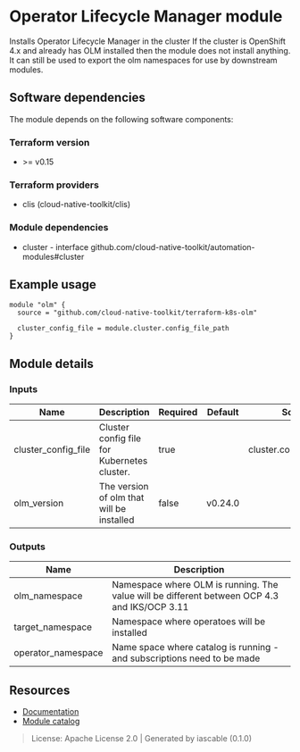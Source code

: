 # Operator Lifecycle Manager module

Installs Operator Lifecycle Manager in the cluster
If the cluster is OpenShift 4.x and already has OLM installed then the module does not install anything. It can still 
be used to export the olm namespaces for use by downstream modules.


## Software dependencies

The module depends on the following software components:

### Terraform version

- \>= v0.15

### Terraform providers


- clis (cloud-native-toolkit/clis)

### Module dependencies


- cluster - interface github.com/cloud-native-toolkit/automation-modules#cluster

## Example usage

```hcl
module "olm" {
  source = "github.com/cloud-native-toolkit/terraform-k8s-olm"

  cluster_config_file = module.cluster.config_file_path
}

```

## Module details

### Inputs

| Name | Description | Required | Default | Source |
|------|-------------|---------|----------|--------|
| cluster_config_file | Cluster config file for Kubernetes cluster. | true |  | cluster.config_file_path |
| olm_version | The version of olm that will be installed | false | v0.24.0 |  |

### Outputs

| Name | Description |
|------|-------------|
| olm_namespace | Namespace where OLM is running. The value will be different between OCP 4.3 and IKS/OCP 3.11 |
| target_namespace | Namespace where operatoes will be installed |
| operator_namespace | Name space where catalog is running - and subscriptions need to be made |

## Resources

- [Documentation](https://operate.cloudnativetoolkit.dev)
- [Module catalog](https://modules.cloudnativetoolkit.dev)

> License: Apache License 2.0 | Generated by iascable (0.1.0)
